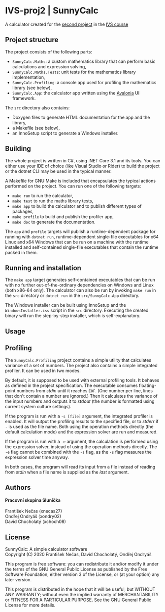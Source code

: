 # IVS-proj2 | SunnyCalc

A calculator created for the [second project](http://ivs.fit.vutbr.cz/projekt-2_tymova_spoluprace2019-20.html) in the [IVS course](https://www.fit.vut.cz/study/course/13372/.en)

## Project structure

The project consists of the following parts:
- `SunnyCalc.Maths`: a custom mathematics library that can perform basic calculations and expression solving,
- `SunnyCalc.Maths.Tests`: unit tests for the mathematics library implementation,
- `SunnyCalc.Profiling`: a console app used for profiling the mathematics library (see below),
- `SunnyCalc.App`: the calculator app written using the [Avalonia](https://avaloniaui.net/) UI framework.

The `src` directory also contains:
- Doxygen files to generate HTML documentation for the app and the library,
- a Makefile (see below),
- an InnoSetup script to generate a Windows installer.

## Building

The whole project is written in C#, using .NET Core 3.1 and its tools. You can either
use your IDE of choice (like Visual Studio or Rider) to build the project or the dotnet
CLI may be used in the typical manner.

A Makefile for GNU Make is included that encapsulates the typical actions performed on the project. You can run one of the following targets:
- `make run` to run the calculator,
- `make test` to run the maths library tests, 
- `make app` to build the calculator and to publish different types of packages,
- `make profile` to build and publish the profiler app,
- `make doc` to generate the documentation.

The `app` and `profile` targets will publish a runtime-dependent package for running with `dotnet run`, runtime-dependent single-file executables for x64 Linux and x64 Windows that can be run on a machine with the runtime installed and self-contained single-file executables that contain the runtime packed in them.

## Running and installation

The `make app` target generates self-contained executables that can be run with no further out-of-the-ordinary dependencies on Windows and Linux (both x86-64 only). The calculator can also be run by invoking `make run` in the `src` directory or `dotnet run` in the `src/SunnyCalc.App` directory.

The Windows installer can be built using InnoSetup and the `WindowsInstaller.iss` script in the `src` directory. Executing the created binary will run the step-by-step installer, which is self-explanatory.

## Usage

## Profiling

The `SunnyCalc.Profiling` project contains a simple utility that calculates variance of a set of numbers.
The project also contains a simple integrated profiler. It can be used in two modes.

By default, it is supposed to be used with external profiling tools. It behaves as defined in the project specification.
The executable consumes floating-point numbers from _stdin_ until it reaches `EOF`.
(One number per line, lines that don't contain a number are ignored.)
Then it calculates the variance of the input numbers and outputs it to _stdout_ (the number is formatted using current system culture settings).
 
If the program is run with a `-s [file]` argument, the integrated profiler is enabled.
It will output the profiling results to the specified file, or to _stderr_ if `-` is used as the file name.
Both using the operation methods directly (the default calculation mode) and the expression solver are run and measured.

If the program is run with a `-e` argument, the calculation is performed using the expression solver, instead of using the operation methods
directly. The `-e` flag cannot be combined with the `-s` flag, as the `-s` flag measures the expression solver time anyway.

In both cases, the program will read its input from a file instead of reading from _stdin_ when a file name
is supplied as the _last_ argument.

## Authors
#### Pracovní skupina Sluníčka
František Nečas (xnecas27) \
Ondřej Ondryáš (xondry02) \
David Chocholatý (xchoch08)

## License

SunnyCalc: A simple calculator software \
Copyright (C) 2020 František Nečas, David Chocholatý, Ondřej Ondryáš

This program is free software: you can redistribute it and/or modify
it under the terms of the GNU General Public License as published by
the Free Software Foundation, either version 3 of the License, or
(at your option) any later version.

This program is distributed in the hope that it will be useful,
but WITHOUT ANY WARRANTY; without even the implied warranty of
MERCHANTABILITY or FITNESS FOR A PARTICULAR PURPOSE.  See the
GNU General Public License for more details.
